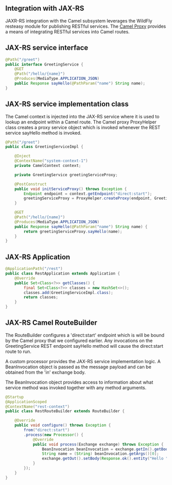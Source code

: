 ## Integration with JAX-RS
JAXR-RS integration with the Camel subsystem leverages the WildFly resteasy module for publishing RESTful services. The [Camel Proxy](http://camel.apache.org/using-camelproxy.html) provides a means of integrating RESTful services into Camel routes.

## JAX-RS service interface
```java
@Path("/greet")
public interface GreetingService {
    @GET
    @Path("/hello/{name}")
    @Produces(MediaType.APPLICATION_JSON)
    public Response sayHello(@PathParam("name") String name);
}
```  
## JAX-RS service implementation class
The Camel context is injected into the JAX-RS service where it is used to lookup an endpoint within a Camel route. The Camel proxy ProxyHelper class creates a proxy service object which is invoked whenever the REST service sayHello method is invoked.

```java  
@Path("/greet")
public class GreetingServiceImpl {

    @Inject
    @ContextName("system-context-1")
    private CamelContext context;

    private GreetingService greetingServiceProxy;

    @PostConstruct
    public void initServiceProxy() throws Exception {
        Endpoint endpoint = context.getEndpoint("direct:start");
        greetingServiceProxy = ProxyHelper.createProxy(endpoint, GreetingService.class);
    }

    @GET
    @Path("/hello/{name}")
    @Produces(MediaType.APPLICATION_JSON)
    public Response sayHello(@PathParam("name") String name) {
        return greetingServiceProxy.sayHello(name);
    }
}
```

## JAX-RS Application
```java
@ApplicationPath("/rest")
public class RestApplication extends Application {
    @Override
    public Set<Class<?>> getClasses() {
        final Set<Class<?>> classes = new HashSet<>();
        classes.add(GreetingServiceImpl.class);
        return classes;
    }
}
```

## JAX-RS Camel RouteBuilder
The RouteBuilder configures a 'direct:start' endpoint which is will be bound by the Camel proxy that we configured earlier. Any invocations on the GreetingService REST endpoint sayHello method will cause the direct:start route to run.

A custom processor provides the JAX-RS service implementation logic. A BeanInvocation object is passed as the message payload and can be obtained from the 'in' exchange body.

The BeanInvocation object provides access to information about what service method was invoked together with any method arguments. 

```java  
@Startup
@ApplicationScoped
@ContextName("rest-context")
public class RestRouteBuilder extends RouteBuilder {

    @Override
    public void configure() throws Exception {
        from("direct:start")
        .process(new Processor() {
            @Override
            public void process(Exchange exchange) throws Exception {
                BeanInvocation beanInvocation = exchange.getIn().getBody(BeanInvocation.class);
                String name = (String) beanInvocation.getArgs()[0];
                exchange.getOut().setBody(Response.ok().entity("Hello " + name).build());
            }
        });
    }
}
```  
